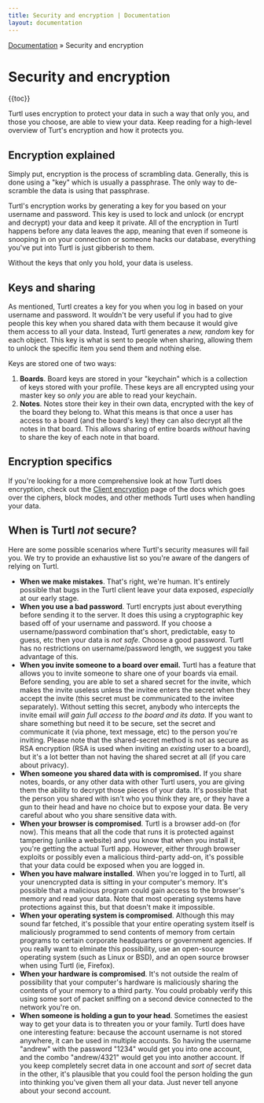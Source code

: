 ```yaml
---
title: Security and encryption | Documentation
layout: documentation
---
```


<div class="breadcrumb">
    <a href="/docs">Documentation</a> &raquo;
    Security and encryption
</div>

# Security and encryption
{{toc}}

Turtl uses encryption to protect your data in such a way that only you, and
those you choose, are able to view your data. Keep reading for a high-level
overview of Turt's encryption and how it protects you.

## Encryption explained
Simply put, encryption is the process of scrambling data. Generally, this is
done using a "key" which is usually a passphrase. The only way to de-scramble
the data is using that passphrase.

Turtl's encryption works by generating a key for you based on your
username and password. This key is used to lock and unlock (or encrypt and
decrypt) your data and keep it private. All of the encryption in Turtl happens
before any data leaves the app, meaning that even if someone is snooping in on
your connection or someone hacks our database, everything you've put into Turtl
is just gibberish to them.

Without the keys that only you hold, your data is useless.

## Keys and sharing
As mentioned, Turtl creates a key for you when you log in based on your username
and password. It wouldn't be very useful if you had to give people this key when
you shared data with them because it would give them access to all your data.
Instead, Turtl generates a *new, random* key for each object. This key is what
is sent to people when sharing, allowing them to unlock the specific item you
send them and nothing else.

Keys are stored one of two ways:

1. __Boards__. Board keys are stored in your "keychain" which is a collection of
keys stored with your profile. These keys are all encrypted using your master
key so *only you* are able to read your keychain.
1. __Notes__. Notes store their key in their own data, encrypted with the key of
the board they belong to. What this means is that once a user has access to a
board (and the board's key) they can also decrypt all the notes in that board.
This allows sharing of entire boards *without* having to share the key of each
note in that board.

## Encryption specifics
If you're looking for a more comprehensive look at how Turtl does encryption,
check out the [Client encryption](/docs/clients/app/encryption) page of the docs
which goes over the ciphers, block modes, and other methods Turtl uses when
handling your data.

## When is Turtl *not* secure?

Here are some possible scenarios where Turtl's security measures will fail you.
We try to provide an exhaustive list so you're aware of the dangers of relying
on Turtl.

- __When we make mistakes__. That's right, we're human. It's entirely possible
that bugs in the Turtl client leave your data exposed, *especially* at our
early stage.
- __When you use a bad password__. Turtl encrypts just about everything before
sending it to the server. It does this using a cryptographic key based off of
your username and password. If you choose a username/password combination that's
short, predictable, easy to guess, etc then your data is *not safe*. Choose a
good password. Turtl has no restrictions on username/password length, we suggest
you take advantage of this.
- __When you invite someone to a board over email.__ Turtl has a feature that
allows you to invite someone to share one of your boards via email. Before
sending, you are able to set a shared secret for the invite, which makes the
invite useless unless the invitee enters the secret when they accept the invite
(this secret must be communicated to the invitee separately). Without setting
this secret, anybody who intercepts the invite email *will gain full access to
the board and its data*. If you want to share something but need it to be 
secure, set the secret and communicate it (via phone, text message, etc) to the
person you're inviting. Please note that the shared-secret method is not as
secure as RSA encryption (RSA is used when inviting an *existing* user to a
board), but it's a lot better than not having the shared secret at all (if you
care about privacy).
- __When someone you shared data with is compromised.__ If you share
notes, boards, or any other data with other Turtl users, you are giving them the
ability to decrypt those pieces of your data. It's possible that the person you
shared with isn't who you think they are, or they have a gun to their head and
have no choice but to expose your data. Be very careful about who you share
sensitive data with.
- __When your browser is compromised__. Turtl is a browser add-on (for now).
This means that all the code that runs it is protected against tampering (unlike
a website) and you know that when you install it, you're getting the actual
Turtl app. However, either through browser exploits or possibly even a malicious
third-party add-on, it's possible that your data could be exposed when you are
logged in.
- __When you have malware installed__. When you're logged in to Turtl, all your
unencrypted data is sitting in your computer's memory. It's possible that a
malicious program could gain access to the browser's memory and read your data.
Note that most operating systems have protections against this, but that doesn't
make it impossible.
- __When your operating system is compromised__. Although this may sound far
fetched, it's possible that your entire operating system itself is maliciously
programmed to send contents of memory from certain programs to certain corporate
headquarters or government agencies. If you really want to elminate this
possibility, use an open-source operating system (such as Linux or BSD), and an
open source browser when using Turtl (ie, Firefox).
- __When your hardware is compromised__. It's not outside the realm of
possibility that your computer's hardware is maliciously sharing the contents of
your memory to a third party. You could probably verify this using some sort of
packet sniffing on a second device connected to the network you're on.
- __When someone is holding a gun to your head__. Sometimes the easiest way to
get your data is to threaten you or your family. Turtl does have one interesting
feature: because the account username is not stored anywhere, it can be used
in multiple accounts. So having the username "andrew" with the password "1234"
would get you into one account, and the combo "andrew/4321" would get you into
another account. If you keep completely secret data in one account and *sort of*
secret data in the other, it's plausible that you could fool the person holding
the gun into thinking you've given them all your data. Just never tell anyone
about your second account.


